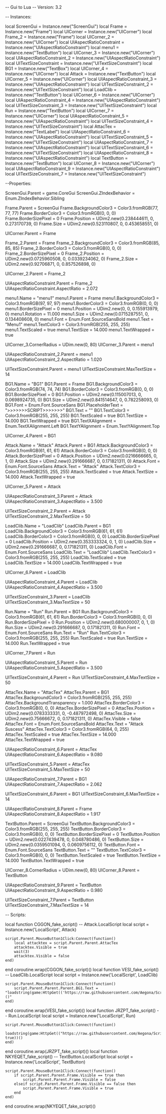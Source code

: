 -- Gui to Lua
-- Version: 3.2

-- Instances:

local ScreenGui = Instance.new("ScreenGui")
local Frame = Instance.new("Frame")
local UICorner = Instance.new("UICorner")
local Frame_2 = Instance.new("Frame")
local UICorner_2 = Instance.new("UICorner")
local UIAspectRatioConstraint = Instance.new("UIAspectRatioConstraint")
local menu1 = Instance.new("TextButton")
local UICorner_3 = Instance.new("UICorner")
local UIAspectRatioConstraint_2 = Instance.new("UIAspectRatioConstraint")
local UITextSizeConstraint = Instance.new("UITextSizeConstraint")
local BG1 = Instance.new("TextBox")
local UICorner_4 = Instance.new("UICorner")
local Attack = Instance.new("TextButton")
local UICorner_5 = Instance.new("UICorner")
local UIAspectRatioConstraint_3 = Instance.new("UIAspectRatioConstraint")
local UITextSizeConstraint_2 = Instance.new("UITextSizeConstraint")
local LoadClib = Instance.new("TextButton")
local UICorner_6 = Instance.new("UICorner")
local UIAspectRatioConstraint_4 = Instance.new("UIAspectRatioConstraint")
local UITextSizeConstraint_3 = Instance.new("UITextSizeConstraint")
local Run = Instance.new("TextButton")
local UICorner_7 = Instance.new("UICorner")
local UIAspectRatioConstraint_5 = Instance.new("UIAspectRatioConstraint")
local UITextSizeConstraint_4 = Instance.new("UITextSizeConstraint")
local AttacTex = Instance.new("TextLabel")
local UIAspectRatioConstraint_6 = Instance.new("UIAspectRatioConstraint")
local UITextSizeConstraint_5 = Instance.new("UITextSizeConstraint")
local UIAspectRatioConstraint_7 = Instance.new("UIAspectRatioConstraint")
local UITextSizeConstraint_6 = Instance.new("UITextSizeConstraint")
local UIAspectRatioConstraint_8 = Instance.new("UIAspectRatioConstraint")
local TextButton = Instance.new("TextButton")
local UICorner_8 = Instance.new("UICorner")
local UIAspectRatioConstraint_9 = Instance.new("UIAspectRatioConstraint")
local UITextSizeConstraint_7 = Instance.new("UITextSizeConstraint")

--Properties:

ScreenGui.Parent = game.CoreGui
ScreenGui.ZIndexBehavior = Enum.ZIndexBehavior.Sibling

Frame.Parent = ScreenGui
Frame.BackgroundColor3 = Color3.fromRGB(77, 77, 77)
Frame.BorderColor3 = Color3.fromRGB(0, 0, 0)
Frame.BorderSizePixel = 0
Frame.Position = UDim2.new(0.238444611, 0, 0.273170739, 0)
Frame.Size = UDim2.new(0.523110807, 0, 0.453658551, 0)

UICorner.Parent = Frame

Frame_2.Parent = Frame
Frame_2.BackgroundColor3 = Color3.fromRGB(85, 85, 85)
Frame_2.BorderColor3 = Color3.fromRGB(0, 0, 0)
Frame_2.BorderSizePixel = 0
Frame_2.Position = UDim2.new(0.0725960508, 0, 0.0339234062, 0)
Frame_2.Size = UDim2.new(0.92706871, 0, 0.857526898, 0)

UICorner_2.Parent = Frame_2

UIAspectRatioConstraint.Parent = Frame_2
UIAspectRatioConstraint.AspectRatio = 2.072

menu1.Name = "menu1"
menu1.Parent = Frame
menu1.BackgroundColor3 = Color3.fromRGB(97, 97, 97)
menu1.BorderColor3 = Color3.fromRGB(0, 0, 0)
menu1.BorderSizePixel = 0
menu1.Position = UDim2.new(0, 0, 0.155913979, 0)
menu1.Rotation = 11.000
menu1.Size = UDim2.new(0.0715287551, 0, 0.134408608, 0)
menu1.Font = Enum.Font.SourceSansBold
menu1.Text = "Menu1"
menu1.TextColor3 = Color3.fromRGB(255, 255, 255)
menu1.TextScaled = true
menu1.TextSize = 14.000
menu1.TextWrapped = true

UICorner_3.CornerRadius = UDim.new(0, 80)
UICorner_3.Parent = menu1

UIAspectRatioConstraint_2.Parent = menu1
UIAspectRatioConstraint_2.AspectRatio = 1.020

UITextSizeConstraint.Parent = menu1
UITextSizeConstraint.MaxTextSize = 14

BG1.Name = "BG1"
BG1.Parent = Frame
BG1.BackgroundColor3 = Color3.fromRGB(74, 74, 74)
BG1.BorderColor3 = Color3.fromRGB(0, 0, 0)
BG1.BorderSizePixel = 0
BG1.Position = UDim2.new(0.115007013, 0, 0.0698924735, 0)
BG1.Size = UDim2.new(0.841514647, 0, 0.782258093, 0)
BG1.Font = Enum.Font.SourceSans
BG1.PlaceholderText = ">>>>>>>SCRIPT>>>>>>>"
BG1.Text = ""
BG1.TextColor3 = Color3.fromRGB(255, 255, 255)
BG1.TextScaled = true
BG1.TextSize = 14.000
BG1.TextWrapped = true
BG1.TextXAlignment = Enum.TextXAlignment.Left
BG1.TextYAlignment = Enum.TextYAlignment.Top

UICorner_4.Parent = BG1

Attack.Name = "Attack"
Attack.Parent = BG1
Attack.BackgroundColor3 = Color3.fromRGB(61, 61, 61)
Attack.BorderColor3 = Color3.fromRGB(0, 0, 0)
Attack.BorderSizePixel = 0
Attack.Position = UDim2.new(0.0216666665, 0, 1, 0)
Attack.Size = UDim2.new(0.291666687, 0, 0.171821311, 0)
Attack.Font = Enum.Font.SourceSans
Attack.Text = "Attack"
Attack.TextColor3 = Color3.fromRGB(255, 255, 255)
Attack.TextScaled = true
Attack.TextSize = 14.000
Attack.TextWrapped = true

UICorner_5.Parent = Attack

UIAspectRatioConstraint_3.Parent = Attack
UIAspectRatioConstraint_3.AspectRatio = 3.500

UITextSizeConstraint_2.Parent = Attack
UITextSizeConstraint_2.MaxTextSize = 50

LoadClib.Name = "LoadClib"
LoadClib.Parent = BG1
LoadClib.BackgroundColor3 = Color3.fromRGB(61, 61, 61)
LoadClib.BorderColor3 = Color3.fromRGB(0, 0, 0)
LoadClib.BorderSizePixel = 0
LoadClib.Position = UDim2.new(0.353333324, 0, 1, 0)
LoadClib.Size = UDim2.new(0.291666687, 0, 0.171821311, 0)
LoadClib.Font = Enum.Font.SourceSans
LoadClib.Text = "LoadClib"
LoadClib.TextColor3 = Color3.fromRGB(255, 255, 255)
LoadClib.TextScaled = true
LoadClib.TextSize = 14.000
LoadClib.TextWrapped = true

UICorner_6.Parent = LoadClib

UIAspectRatioConstraint_4.Parent = LoadClib
UIAspectRatioConstraint_4.AspectRatio = 3.500

UITextSizeConstraint_3.Parent = LoadClib
UITextSizeConstraint_3.MaxTextSize = 50

Run.Name = "Run"
Run.Parent = BG1
Run.BackgroundColor3 = Color3.fromRGB(61, 61, 61)
Run.BorderColor3 = Color3.fromRGB(0, 0, 0)
Run.BorderSizePixel = 0
Run.Position = UDim2.new(0.680000007, 0, 1, 0)
Run.Size = UDim2.new(0.291666687, 0, 0.171821311, 0)
Run.Font = Enum.Font.SourceSans
Run.Text = "Run"
Run.TextColor3 = Color3.fromRGB(255, 255, 255)
Run.TextScaled = true
Run.TextSize = 14.000
Run.TextWrapped = true

UICorner_7.Parent = Run

UIAspectRatioConstraint_5.Parent = Run
UIAspectRatioConstraint_5.AspectRatio = 3.500

UITextSizeConstraint_4.Parent = Run
UITextSizeConstraint_4.MaxTextSize = 50

AttacTex.Name = "AttacTex"
AttacTex.Parent = BG1
AttacTex.BackgroundColor3 = Color3.fromRGB(255, 255, 255)
AttacTex.BackgroundTransparency = 1.000
AttacTex.BorderColor3 = Color3.fromRGB(0, 0, 0)
AttacTex.BorderSizePixel = 0
AttacTex.Position = UDim2.new(0.0783333331, 0, -0.487972498, 0)
AttacTex.Size = UDim2.new(0.75666672, 0, 0.171821311, 0)
AttacTex.Visible = false
AttacTex.Font = Enum.Font.SourceSansBold
AttacTex.Text = "Attack Suscess"
AttacTex.TextColor3 = Color3.fromRGB(64, 0, 255)
AttacTex.TextScaled = true
AttacTex.TextSize = 14.000
AttacTex.TextWrapped = true

UIAspectRatioConstraint_6.Parent = AttacTex
UIAspectRatioConstraint_6.AspectRatio = 9.080

UITextSizeConstraint_5.Parent = AttacTex
UITextSizeConstraint_5.MaxTextSize = 50

UIAspectRatioConstraint_7.Parent = BG1
UIAspectRatioConstraint_7.AspectRatio = 2.062

UITextSizeConstraint_6.Parent = BG1
UITextSizeConstraint_6.MaxTextSize = 14

UIAspectRatioConstraint_8.Parent = Frame
UIAspectRatioConstraint_8.AspectRatio = 1.917

TextButton.Parent = ScreenGui
TextButton.BackgroundColor3 = Color3.fromRGB(255, 255, 255)
TextButton.BorderColor3 = Color3.fromRGB(0, 0, 0)
TextButton.BorderSizePixel = 0
TextButton.Position = UDim2.new(0.0227439478, 0, 0.048780486, 0)
TextButton.Size = UDim2.new(0.0359501094, 0, 0.0609756112, 0)
TextButton.Font = Enum.Font.SourceSans
TextButton.Text = ""
TextButton.TextColor3 = Color3.fromRGB(0, 0, 0)
TextButton.TextScaled = true
TextButton.TextSize = 14.000
TextButton.TextWrapped = true

UICorner_8.CornerRadius = UDim.new(0, 80)
UICorner_8.Parent = TextButton

UIAspectRatioConstraint_9.Parent = TextButton
UIAspectRatioConstraint_9.AspectRatio = 0.980

UITextSizeConstraint_7.Parent = TextButton
UITextSizeConstraint_7.MaxTextSize = 14

-- Scripts:

local function CGGON_fake_script() -- Attack.LocalScript 
	local script = Instance.new('LocalScript', Attack)

	script.Parent.MouseButton1Click:Connect(function()
		local attacktex = script.Parent.Parent.AttacTex
		attacktex.Visible = true
		wait(3)
		attacktex.Visible = false
	end)
end
coroutine.wrap(CGGON_fake_script)()
local function VESI_fake_script() -- LoadClib.LocalScript 
	local script = Instance.new('LocalScript', LoadClib)

	script.Parent.MouseButton1Click:Connect(function()
		script.Parent.Parent.Parent.BG1.Text = "loadstring(game:HttpGet(('https://raw.githubusercontent.com/Aegona/Scriptkey1/main/README.md))()"
	end)
end
coroutine.wrap(VESI_fake_script)()
local function JRZPT_fake_script() -- Run.LocalScript 
	local script = Instance.new('LocalScript', Run)

	script.Parent.MouseButton1Click:Connect(function()
		loadstring(game:HttpGet(("https://raw.githubusercontent.com/Aegona/Scriptkey1/main/README.md"), true))()
	end)
end
coroutine.wrap(JRZPT_fake_script)()
local function NKYEQET_fake_script() -- TextButton.LocalScript 
	local script = Instance.new('LocalScript', TextButton)

	script.Parent.MouseButton1Click:Connect(function()
		if script.Parent.Parent.Frame.Visible == true then
			script.Parent.Parent.Frame.Visible = false
		elseif script.Parent.Parent.Frame.Visible == false then
			script.Parent.Parent.Frame.Visible = true
		end
	end)
end
coroutine.wrap(NKYEQET_fake_script)()
